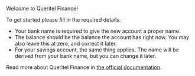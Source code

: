 Welcome to Queritel Finance!

To get started please fill in the required details.

* Your bank name is required to give the new account a proper name.
* The balance should be the balance the account has right now. You may also leave this at zero, and correct it later.
* For your savings account, the same thing applies. The name will be derived from your bank name, but you can change it later.

Read more about Queritel Finance in [the official documentation](https://drive.google.com/open?id=1JzyO_eZ8Dv7KvsJAU_QIVZC1nbnSCLsT).
